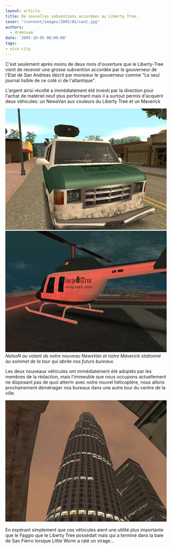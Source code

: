 ```yaml
---
layout: article
title: De nouvelles subventions accordées au Liberty Tree.
cover: "/content/images/2005/01/van2.jpg"
authors:
  - dremixam
date: '2005-10-05 00:00:00'
tags:
- vice-city
---
```


C'est seulement après moins de deux mois d'ouverture que le Liberty-Tree vient de recevoir une grosse subvention accordée par le gouverneur de l'Etat de San Andreas décrit par monsieur le gouverneur comme "Le seul journal lisible de ce coté ci de l'atlantique".

L'argent ainsi récolté a immédiatement été investi par la direction pour l'achat de matériel neuf plus performant mais il a surtout permis d'acquérir deux véhicules: un NewsVan aux couleurs du Liberty Tree et un Maverick

![](/content/images/2005/01/van1.jpg)
![NelsoN au volant de notre nouveau NewsVan et notre Maverick stationné au sommet de la tour qui abrite nos futurs bureaux.](/content/images/2005/01/mav.jpg)
_NelsoN au volant de notre nouveau NewsVan et notre Maverick stationné au sommet de la tour qui abrite nos futurs bureaux._

Les deux nouveaux véhicules ont immédiatement été adoptés par les membres de la rédaction, mais l'immeuble que nous occupons actuellement ne disposant pas de quoi atterrir avec notre nouvel hélicoptère, nous allons prochainement déménager nos bureaux dans une autre tour du centre de la ville.

![](/content/images/2005/01/newbuilding.jpg)

En espérant simplement que ces véhicules aient une utilité plus importante que le Faggio que le Liberty Tree possédait mais qui a terminé dans la baie de San Fierro lorsque Little Worm a raté un virage...